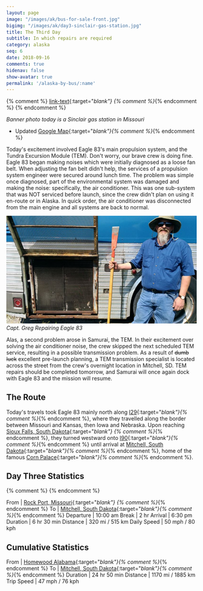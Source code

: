 ```yaml
---
layout: page
image: "/images/ak/bus-for-sale-front.jpg"
bigimg: "/images/ak/day3-sinclair-gas-station.jpg"
title: The Third Day
subtitle: In which repairs are required
category: alaska
seq: 6
date: 2018-09-16
comments: true
hidenav: false
show-avatar: true
permalink: '/alaska-by-bus/:name'
---
```


{% comment %}
[link-text](link-url){:target="_blank"}
{% comment %}_{% endcomment %}
{% endcomment %}


*Banner photo today is a Sinclair gas station in Missouri*

* Updated [Google Map](https://drive.google.com/open?id=1QToP1iDFNB0dEk8pjlkAVyIr8ThzeEdh&usp=sharing){:target="_blank"}{% comment %}_{% endcomment %}

Today's excitement involved Eagle 83's main propulsion system, 
and the Tundra Excursion Module (TEM). Don't worry, our brave crew is doing fine.
Eagle 83 began making noises which were initially diagnosed as a loose fan belt.
When adjusting the fan belt didn't help, the services of a propulsion system engineer
were secured around lunch time.  The problem was simple once diagnosed, part of
the environmental system was damaged and making the noise: specifically, the air conditioner.
This was one sub-system that was NOT serviced before launch, since the crew didn't plan
on using it en-route or in Alaska.  In quick order, the air conditioner was disconnected
from the main engine and all systems are back to normal.

![day3-repairs](/images/ak/day3-repairs.jpg)
*Capt. Greg Repairing Eagle 83*

Alas, a second problem arose in Samurai, the TEM.  In their excitement over solving the
air conditioner noise, the crew skipped the next scheduled TEM service, resulting
in a possible transmission problem.  As a result of ~~dumb luck~~ excellent pre-launch planning,
a TEM transmission specialist is located across the street from the crew's overnight location
in Mitchell, SD.  TEM repairs should be completed tomorrow, and Samurai will once again dock 
with Eagle 83 and the mission will resume.



## The Route

Today's travels took Eagle 83 mainly north along
[I29](https://en.wikipedia.org/wiki/Interstate_44){:target="_blank"}{% comment %}_{% endcomment %}, 
where they travelled along the border between Missouri and Kansas, then Iowa and Nebraska.
Upon reaching 
[Sioux Falls, South Dakota](https://en.wikipedia.org/wiki/Sioux_Falls,_South_Dakota){:target="_blank"} {% comment %}_{% endcomment %},
they turned westward onto
[I90](https://en.wikipedia.org/wiki/Interstate_90){:target="_blank"}{% comment %}_{% endcomment %}
until arrival at 
[Mitchell, South Dakota](https://en.wikipedia.org/wiki/Mitchell,_South_Dakota){:target="_blank"}{% comment %}_{% endcomment %},
home of the famous
[Corn Palace](https://en.wikipedia.org/wiki/Corn_Palace){:target="_blank"}{% comment %}_{% endcomment %}.


## Day Three Statistics

{% comment %}
{% endcomment %}


From | [Rock Port, Missouri](https://en.wikipedia.org/wiki/Rock_Port,_Missouri){:target="_blank"} {% comment %}_{% endcomment %} 
To | [Mitchell, South Dakota](https://en.wikipedia.org/wiki/Mitchell,_South_Dakota){:target="_blank"}{% comment %}_{% endcomment %}
Departure | 10:00 am 
Break | 2 hr
Arrival | 6:30 pm 
Duration | 6 hr 30 min
Distance | 320 mi / 515 km
Daily Speed | 50 mph / 80 kph


## Cumulative Statistics

From | [Homewood Alabama](https://en.wikipedia.org/wiki/Homewood,_Alabama){:target="_blank"}{% comment %}_{% endcomment %}
To | [Mitchell, South Dakota](https://en.wikipedia.org/wiki/Mitchell,_South_Dakota){:target="_blank"}{% comment %}_{% endcomment %}
Duration | 24 hr 50 min 
Distance | 1170 mi / 1885 km
Trip Speed | 47 mph / 76 kph

